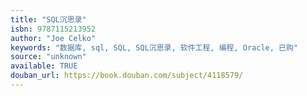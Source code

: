 ```yaml
---
title: "SQL沉思录"
isbn: 9787115213952
author: "Joe Celko"
keywords: "数据库, sql, SQL, SQL沉思录, 软件工程, 编程, Oracle, 已购"
source: "unknown"
available: TRUE
douban_url: https://book.douban.com/subject/4118579/
---
```

